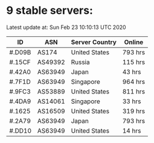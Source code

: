 # 9 stable servers:

Latest update at: Sun Feb 23 10:10:13 UTC 2020

| ID | ASN | Server Country | Online |
| -- | --- | -------------- | ------ |
| #.D09B | AS174 | United States | 793 hrs |
| #.15CF | AS49392 | Russia | 115 hrs |
| #.42A0 | AS63949 | Japan | 43 hrs |
| #.7F1D | AS63949 | Singapore | 964 hrs |
| #.9FC3 | AS53889 | United States | 811 hrs |
| #.4DA9 | AS14061 | Singapore | 33 hrs |
| #.1625 | AS16509 | United States | 319 hrs |
| #.2A79 | AS63949 | Japan | 793 hrs |
| #.DD10 | AS63949 | United States | 14 hrs |

